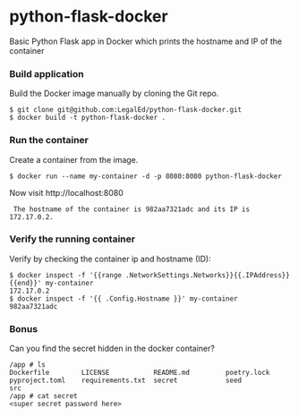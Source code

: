 # python-flask-docker
Basic Python Flask app in Docker which prints the hostname and IP of the container

### Build application
Build the Docker image manually by cloning the Git repo.
```
$ git clone git@github.com:LegalEd/python-flask-docker.git
$ docker build -t python-flask-docker .
```

### Run the container
Create a container from the image.
```
$ docker run --name my-container -d -p 8080:8080 python-flask-docker
```

Now visit http://localhost:8080
```
 The hostname of the container is 982aa7321adc and its IP is 172.17.0.2. 
```

### Verify the running container
Verify by checking the container ip and hostname (ID):
```
$ docker inspect -f '{{range .NetworkSettings.Networks}}{{.IPAddress}}{{end}}' my-container
172.17.0.2
$ docker inspect -f '{{ .Config.Hostname }}' my-container
982aa7321adc
```

### Bonus 
Can you find the secret hidden in the docker container?
```
/app # ls
Dockerfile        LICENSE           README.md         poetry.lock       pyproject.toml    requirements.txt  secret            seed              src
/app # cat secret 
<super secret password here>
```
